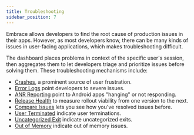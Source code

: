 ```yaml
---
title: Troubleshooting
sidebar_position: 7
---
```


Embrace allows developers to find the root cause of production issues in their apps. However, as most developers know, there can be many kinds of issues in user-facing applications, which makes troubleshooting difficult.

The dashboard places problems in context of the specific user's session, then aggregates them to let developers triage and prioritize issues before solving them. These troubleshooting mechanisms include:

- [Crashes](/product/crashes/index.md), a prominent source of user frustration.
- [Error Logs](/product/troubleshooting/error-logs.md) point developers to severe issues.
- [ANR Reporting](/product//troubleshooting/anr-reporting.md) point to Android apps "hanging" or not responding.
- [Release Health](/product//troubleshooting/release-health.md) to measure rollout viability from one version to the next.
- [Compare Issues](/product//troubleshooting/compare.md) lets you see how you've resolved issues before.
- [User Terminated](/product//troubleshooting/user-termination.md) indicate user terminations.
- [Uncategorized Exit](/product//troubleshooting/uncategorized-exit.md) indicate uncategorized exits.
- [Out of Memory](/product//troubleshooting/out-of-memory.md) indicate out of memory issues.
